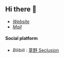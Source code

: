 ## Hi there 👋

-   _[Website](https://zhaojiakun.cn)_
-   _[Mail](mailto:jiakun.zhao@outlook.com)_

#### Social platform

-   _Bilibili_ : [莘野 Seclusion](https://space.bilibili.com/35245056)
